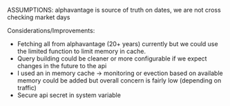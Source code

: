 ASSUMPTIONS:
alphavantage is source of truth on dates, we are not cross checking market days

Considerations/Improvements:
 - Fetching all from alphavantage (20+ years) currently but we could use the limited function to limit memory in cache.
 - Query building could be cleaner or more configurable if we expect changes in the future to the api
 - I used an in memory cache -> monitoring or evection based on available memory could be added but overall concern is fairly low (depending on traffic)
 - Secure api secret in system variable